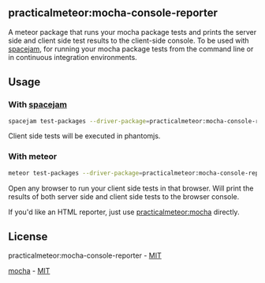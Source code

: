 ## practicalmeteor:mocha-console-reporter

A meteor package that runs your mocha package tests and prints the server side and client side test results to the client-side console. To be used with [spacejam](https://www.npmjs.com/package/spacejam), for running your mocha package tests from the command line or in continuous integration environments. 

## Usage

### With [spacejam](https://www.npmjs.com/package/spacejam)

```bash
spacejam test-packages --driver-package=practicalmeteor:mocha-console-reporter <package(s)>
```

Client side tests will be executed in phantomjs.

### With meteor

```bash
meteor test-packages --driver-package=practicalmeteor:mocha-console-reporter <package(s)>
```

Open any browser to run your client side tests in that browser. Will  print the results of both server side and client side tests to the browser console.

If you'd like an HTML reporter, just use [practicalmeteor:mocha](https://atmospherejs.com/practicalmeteor/mocha) directly.

## License

practicalmeteor:mocha-console-reporter - [MIT](https://github.com/practicalmeteor/meteor-mocha-console-reporter/blob/master/LICENSE.md)

[mocha](https://github.com/mochajs/mocha) - [MIT](https://github.com/mochajs/mocha/blob/master/LICENSE)
